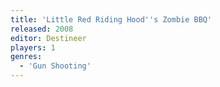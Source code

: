 ```yaml
---
title: 'Little Red Riding Hood''s Zombie BBQ'
released: 2008
editor: Destineer
players: 1
genres:
  - 'Gun Shooting'
---
```

